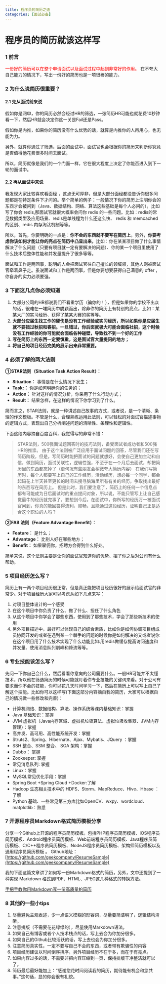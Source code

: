 ```yaml
---
title: 程序员的简历之道
categories: [面试必备]
---
```

# 程序员的简历就该这样写

### 1 前言
<font color="red">一份好的简历可以在整个申请面试以及面试过程中起到非常好的作用。</font> 在不夸大自己能力的情况下，写出一份好的简历也是一项很棒的能力。

###  2 为什么说简历很重要？

#### 2.1 先从面试前来说

假如你是网申，你的简历必然会经过HR的筛选，一张简历HR可能也就花费10秒钟看一下，然后HR就会决定你这一关是Fail还是Pass。

假如你是内推，如果你的简历没有什么优势的话，就算是内推你的人再用心，也无能为力。

另外，就算你通过了筛选，后面的面试中，面试官也会根据你的简历来判断你究竟是否值得他花费很多时间去面试。

所以，简历就像是我们的一个门面一样，它在很大程度上决定了你能否进入到下一轮的面试中。

####  2.2 再从面试中来说

我发现大家比较喜欢看面经 ，这点无可厚非，但是大部分面经都没告诉你很多问题都是在特定条件下才问的。举个简单的例子：一般情况下你的简历上注明你会的东西才会被问到（Java、数据结构、网络、算法这些基础是每个人必问的），比如写了你会 redis,那面试官就很大概率会问你 redis 的一些问题。比如：redis的常见数据类型及应用场景、redis是单线程为什么还这么快、 redis 和 memcached 的区别、redis 内存淘汰机制等等。

所以，首先，你要明确的一点是：**你不会的东西就不要写在简历上**。另外，**你要考虑你该如何才能让你的亮点在简历中凸显出来**，比如：你在某某项目做了什么事情解决了什么问题（只要有项目就一定有要解决的问题）、你的某一个项目里使用了什么技术后整体性能和并发量提升了很多等等。

面试和工作是两回事，聪明的人会把面试官往自己擅长的领域领，其他人则被面试官牵着鼻子走。虽说面试和工作是两回事，但是你要想要获得自己满意的 offer ，你自身的实力必须要强。

### 3 下面这几点你必须知道

1.  大部分公司的HR都说我们不看重学历（骗你的！），但是如果你的学校不出众的话，很难在一堆简历中脱颖而出，除非你的简历上有特别的亮点，比如：某某大厂的实习经历、获得了某某大赛的奖等等。
2. **大部分应届生找工作的硬伤是没有工作经验或实习经历，所以如果你是应届生就不要错过秋招和春招。一旦错过，你后面就极大可能会面临社招，这个时候没有工作经验的你可能就会面临各种碰壁，导致找不到一个好的工作**
3. **写在简历上的东西一定要慎重，这是面试官大量提问的地方；**
4.  **将自己的项目经历完美的展示出来非常重要。**

### 4  必须了解的两大法则


**①STAR法则（Situation Task Action Result）：**

- **Situation：** 事情是在什么情况下发生；
- **Task:：** 你是如何明确你的任务的；
- **Action：** 针对这样的情况分析，你采用了什么行动方式；
- **Result：** 结果怎样，在这样的情况下你学习到了什么。

简而言之，STAR法则，就是一种讲述自己故事的方式，或者说，是一个清晰、条理的作文模板。不管是什么，合理熟练运用此法则，可以轻松的对面试官描述事物的逻辑方式，表现出自己分析阐述问题的清晰性、条理性和逻辑性。

下面这段内容摘自百度百科，我觉得写的非常不错：

> STAR法则，500强面试题回答时的技巧法则，备受面试者成功者和500强HR的推崇。
由于这个法则被广泛应用于面试问题的回答，尽管我们还在写简历阶段，但是，写简历时能把面试的问题就想好，会使自己更加主动和自信，做到简历，面试关联性，逻辑性强，不至于在一个月后去面试，却把简历里的东西都忘掉了（更何况有些朋友会稍微夸大简历内容）
在我们写简历时，每个人都要写上自己的工作经历，活动经历，想必每一个同学，都会起码花上半天甚至更长的时间去搜寻脑海里所有有关的经历，争取找出最好的东西写在简历上。
但是此时，我们要注意了，简历上的任何一个信息点都有可能成为日后面试时的重点提问对象，所以说，不能只管写上让自己感觉最牛的经历就完事了，要想到今后，在面试中，你所写的经历万一被面试官问到，你真的能回答得流利，顺畅，且能通过这段经历，证明自己正是适合这个职位的人吗？

**②FAB 法则（Feature Advantage Benefit）：**

- **Feature：** 是什么；
- **Advantage：** 比别人好在哪些地方；
- **Benefit：** 如果雇佣你，招聘方会得到什么好处。

简单来说，这个法则主要是让你的面试官知道你的优势、招了你之后对公司有什么帮助。

### 5 项目经历怎么写？

简历上有一两个项目经历很正常，但是真正能把项目经历很好的展示给面试官的非常少。对于项目经历大家可以考虑从如下几点来写：

1. 对项目整体设计的一个感受
2. 在这个项目中你负责了什么、做了什么、担任了什么角色
3. 从这个项目中你学会了那些东西，使用到了那些技术，学会了那些新技术的使用
4. 另外项目描述中，最好可以体现自己的综合素质，比如你是如何协调项目组成员协同开发的或者在遇到某一个棘手的问题的时候你是如何解决的又或者说你在这个项目用了什么技术实现了什么功能比如:用redis做缓存提高访问速度和并发量、使用消息队列削峰和降流等等。

### 6 专业技能该怎么写？
先问一下你自己会什么，然后看看你意向的公司需要什么。一般HR可能并不太懂技术，所以他在筛选简历的时候可能就盯着你专业技能的关键词来看。对于公司有要求而你不会的技能，你可以花几天时间学习一下，然后在简历上可以写上自己了解这个技能。比如你可以这样写(下面这部分内容摘自我的简历，大家可以根据自己的情况做一些修改和完善)：

- 计算机网络、数据结构、算法、操作系统等课内基础知识：掌握
- Java 基础知识：掌握
- JVM 虚拟机（Java内存区域、虚拟机垃圾算法、虚拟垃圾收集器、JVM内存管理）：掌握
- 高并发、高可用、高性能系统开发：掌握
- Struts2、Spring、Hibernate、Ajax、Mybatis、JQuery ：掌握
- SSH 整合、SSM 整合、 SOA 架构：掌握
- Dubbo： 掌握
- Zookeeper: 掌握
- 常见消息队列: 掌握
- Linux：掌握
- MySQL常见优化手段：掌握 
- Spring Boot +Spring Cloud +Docker:了解
- Hadoop 生态相关技术中的 HDFS、Storm、MapReduce、Hive、Hbase ：了解
- Python 基础、一些常见第三方库比如OpenCV、wxpy、wordcloud、matplotlib：熟悉

### 7 开源程序员Markdown格式简历模板分享

分享一个Github上开源的程序员简历模板。包括PHP程序员简历模板、iOS程序员简历模板、Android程序员简历模板、Web前端程序员简历模板、Java程序员简历模板、C/C++程序员简历模板、NodeJS程序员简历模板、架构师简历模板以及通用程序员简历模板 。
Github地址：[https://github.com/geekcompany/ResumeSample](https://github.com/geekcompany/ResumeSample)


我的下面这篇文章讲了如何写一份Markdown格式的简历，另外，文中还提到了一种实现 Markdown 格式到PDF、HTML、JPEG这几种格式的转换方法。

[手把手教你用Markdown写一份高质量的简历](https://mp.weixin.qq.com/s?__biz=MzU4NDQ4MzU5OA==&mid=2247484347&idx=1&sn=a986ea7e199871999a5257bd3ed78be1&chksm=fd9855dacaefdccc2c5d5f8f79c4aa1b608ad5b42936bccaefb99a850a2e6e8e2e910e1b3153&token=719595858&lang=zh_CN#rd)

### 8 其他的一些小tips

1. 尽量避免主观表述，少一点语义模糊的形容词，尽量要简洁明了，逻辑结构清晰。
2. 注意排版（不需要花花绿绿的），尽量使用Markdown语法。
3. 如果自己有博客或者个人技术栈点的话，写上去会为你加分很多。
4. 如果自己的Github比较活跃的话，写上去也会为你加分很多。
5. 注意简历真实性，一定不要写自己不会的东西，或者带有欺骗性的内容
6. 项目经历建议以时间倒序排序，另外项目经历不在于多，而在于有亮点。
7. 如果内容过多的话，不需要非把内容压缩到一页，保持排版干净整洁就可以了。
8. 简历最后最好能加上：“感谢您花时间阅读我的简历，期待能有机会和您共事。”这句话，显的你会很有礼貌。
